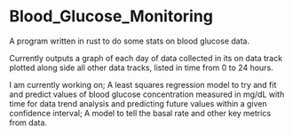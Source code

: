 # Blood_Glucose_Monitoring
A program written in rust to do some stats on blood glucose data.

Currently outputs a graph of each day of data collected in its on data track plotted along side all other data tracks, listed in time from 0 to 24 hours.

I am currently working on; A least squares regression model to try and fit and predict values of blood glucose concentration measured in mg/dL with time for
data trend analysis and predicting future values within a given confidence interval; A model to tell the basal rate and other key metrics from data.
